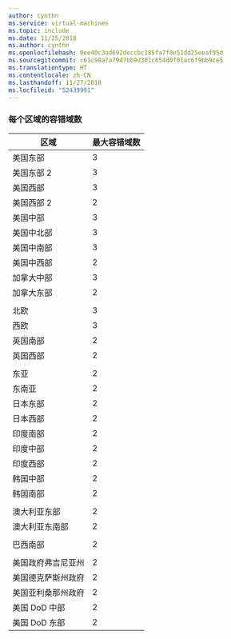 ```yaml
---
author: cynthn
ms.service: virtual-machines
ms.topic: include
ms.date: 11/25/2018
ms.author: cynthn
ms.openlocfilehash: 0ee40c3ad692deccbc185fa7f8e51dd25eeaf95d
ms.sourcegitcommit: c61c98a7a79d7bb9d301c654d0f01ac6f9bb9ce5
ms.translationtype: HT
ms.contentlocale: zh-CN
ms.lasthandoff: 11/27/2018
ms.locfileid: "52439991"
---
```

### <a name="number-of-fault-domains-per-region"></a>每个区域的容错域数

| 区域              | 最大容错域数  |
|---------------------|-------------------------|
| 美国东部             | 3                       |
| 美国东部 2           | 3                       |
| 美国西部             | 3                       |
| 美国西部 2           | 2                       |
| 美国中部          | 3                       |
| 美国中北部    | 3                       |
| 美国中南部    | 3                       |
| 美国中西部     | 2                       |
| 加拿大中部      | 3                      |
| 加拿大东部         | 2                       |
|                     |                         |
| 北欧        | 3                       |
| 西欧         | 3                       |
| 英国南部            | 2                       |
| 英国西部             | 2                       |
|                     |                         |
| 东亚           | 2                       |
| 东南亚     | 2                       |
| 日本东部          | 2                       |
| 日本西部          | 2                       |
| 印度南部         | 2                       |
| 印度中部       | 2                       |
| 印度西部          | 2                       |
| 韩国中部       | 2                       |
| 韩国南部         | 2                       |
|                     |                         |
| 澳大利亚东部      | 2                       |
| 澳大利亚东南部 | 2                       |
|                     |                         |
| 巴西南部        | 2                       |
|                     |                         |
| 美国政府弗吉尼亚州     | 2                       |
| 美国德克萨斯州政府        | 2                       |
| 美国亚利桑那州政府      | 2                       |
| 美国 DoD 中部      | 2                       |
| 美国 DoD 东部         | 2                       |
